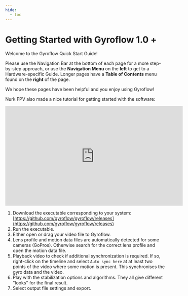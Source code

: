 ```yaml
---
hide: 
  - toc
---
```


# Getting Started with Gyroflow 1.0 +

Welcome to the Gyroflow Quick Start Guide!

Please use the Navigation Bar at the bottom of each page for a more step-by-step approach, or use the **Navigation Menu** on the **left** to get to a Hardware-specific Guide. Longer pages have a **Table of Contents** menu found on the **right** of the page.

We hope these pages have been helpful and you enjoy using Gyroflow!

Nurk FPV also made a nice tutorial for getting started with the software:

<iframe width="560" height="315" src="https://www.youtube.com/embed/QAds3x8UU1w" frameborder="0" allow="accelerometer; autoplay; clipboard-write; encrypted-media; gyroscope; picture-in-picture" allowfullscreen></iframe>
<br>

1. Download the executable corresponding to your system: [https://github.com/gyroflow/gyroflow/releases](https://github.com/gyroflow/gyroflow/releases)
2. Run the executable.
3. Either open or drag your video file to Gyroflow.
4. Lens profile and motion data files are automatically detected for some cameras (GoPros). Otherwise search for the correct lens profile and open the motion data file.
5. Playback video to check if additional synchronization is required. If so, right-click on the timeline and select `Auto sync here` at at least two points of the video where some motion is present. This synchronises the gyro data and the video.
6. Play with the stabilization options and algorithms. They all give different "looks" for the final result.
7. Select output file settings and export.
